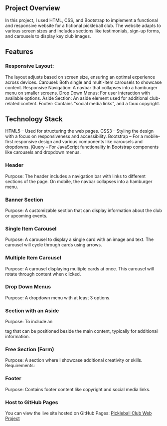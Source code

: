## Project Overview
In this project, I used HTML, CSS, and Bootstrap to implement a functional and responsive website for a fictional pickleball club. The website adapts to various screen sizes and includes sections like testimonials, sign-up forms, and carousels to display key club images.

## Features
### Responsive Layout:
The layout adjusts based on screen size, ensuring an optimal experience across devices.
Carousel: Both single and multi-item carousels to showcase content.
Responsive Navigation: A navbar that collapses into a hamburger menu on smaller screens.
Drop Down Menus: For user interaction with available options.
Aside Section: An aside element used for additional club-related content.
Footer: Contains "social media links", and a faux copyright.
## Technology Stack
HTML5 – Used for structuring the web pages.
CSS3 – Styling the design with a focus on responsiveness and accessibility.
Bootstrap – For a mobile-first responsive design and various components like carousels and dropdowns.
jQuery – For JavaScript functionality in Bootstrap components like carousels and dropdown menus.

### Header
Purpose: The header includes a navigation bar with links to different sections of the page. On mobile, the navbar collapses into a hamburger menu.

### Banner Section
Purpose: A customizable section that can display information about the club or upcoming events.

### Single Item Carousel
Purpose: A carousel to display a single card with an image and text. The carousel will cycle through cards using arrows.

### Multiple Item Carousel 
Purpose: A carousel displaying multiple cards at once. This carousel will rotate through content when clicked.

### Drop Down Menus 
Purpose: A dropdown menu with at least 3 options.

### Section with an Aside
Purpose: To include an <aside> tag that can be positioned beside the main content, typically for additional information.

### Free Section (Form)
Purpose: A section where I showcase additional creativity or skills.
Requirements:

### Footer
Purpose: Contains footer content like copyright and social media links.

### Host to GitHub Pages
You can view the live site hosted on GitHub Pages:
[Pickleball Club Web Project](https://www.githubpages.com/)
